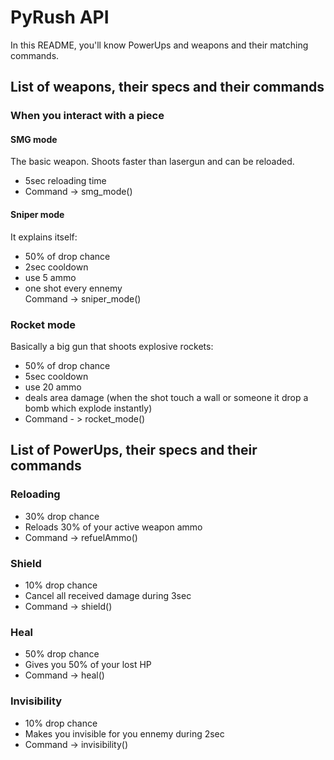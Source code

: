 # PyRush API
In this README, you'll know PowerUps and weapons and their matching commands.
## List of weapons, their specs and their commands
### When you interact with a piece
#### SMG mode
The basic weapon. Shoots faster than lasergun and can be reloaded.  
- 5sec reloading time  
- Command -> smg_mode()
#### Sniper mode
It explains itself:  
- 50% of drop chance  
- 2sec cooldown  
- use 5 ammo  
- one shot every ennemy  
Command -> sniper_mode()
### Rocket mode
Basically a big gun that shoots explosive rockets:  
- 50% of drop chance  
- 5sec cooldown  
- use 20 ammo  
- deals area  damage (when the shot touch a wall or someone it drop a bomb which explode instantly)  
- Command - > rocket_mode()
## List of PowerUps, their specs and their commands
### Reloading
- 30% drop chance  
- Reloads 30% of your active weapon ammo  
- Command -> refuelAmmo()
### Shield
- 10% drop chance  
- Cancel all received damage during 3sec  
- Command -> shield()
### Heal
- 50% drop chance  
- Gives you 50% of your lost HP  
- Command -> heal()
### Invisibility
- 10% drop chance
- Makes you invisible for you ennemy during 2sec  
- Command -> invisibility()
